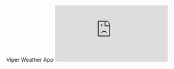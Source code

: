 Viper Weather App
![logo](https://hostingkartinok.com/show-image.php?id=dcbd6f4673ce6dc9f4042d0f01e420c9)
